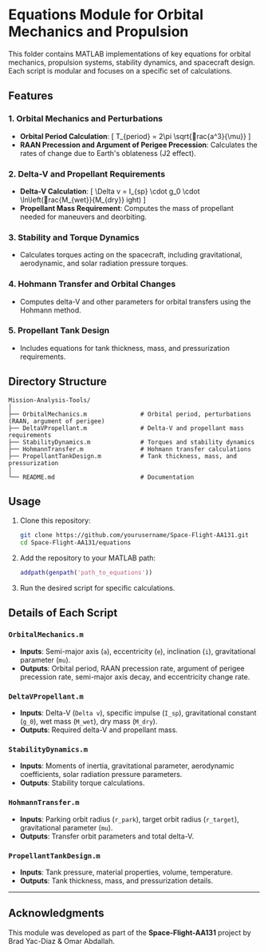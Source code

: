 # Equations Module for Orbital Mechanics and Propulsion

This folder contains MATLAB implementations of key equations for orbital mechanics, propulsion systems, stability dynamics, and spacecraft design. Each script is modular and focuses on a specific set of calculations.

## Features

### 1. Orbital Mechanics and Perturbations
- **Orbital Period Calculation**:
  \[
  T_{period} = 2\pi \sqrt{rac{a^3}{\mu}}
  \]
- **RAAN Precession and Argument of Perigee Precession**:
  Calculates the rates of change due to Earth's oblateness (J2 effect).

### 2. Delta-V and Propellant Requirements
- **Delta-V Calculation**:
  \[
  \Delta v = I_{sp} \cdot g_0 \cdot \ln\left(rac{M_{wet}}{M_{dry}}
ight)
  \]
- **Propellant Mass Requirement**:
  Computes the mass of propellant needed for maneuvers and deorbiting.

### 3. Stability and Torque Dynamics
- Calculates torques acting on the spacecraft, including gravitational, aerodynamic, and solar radiation pressure torques.

### 4. Hohmann Transfer and Orbital Changes
- Computes delta-V and other parameters for orbital transfers using the Hohmann method.

### 5. Propellant Tank Design
- Includes equations for tank thickness, mass, and pressurization requirements.

## Directory Structure

```
Mission-Analysis-Tools/
│
├── OrbitalMechanics.m               # Orbital period, perturbations (RAAN, argument of perigee)
├── DeltaVPropellant.m               # Delta-V and propellant mass requirements
├── StabilityDynamics.m              # Torques and stability dynamics
├── HohmannTransfer.m                # Hohmann transfer calculations
├── PropellantTankDesign.m           # Tank thickness, mass, and pressurization
│
└── README.md                        # Documentation
```

## Usage

1. Clone this repository:
   ```bash
   git clone https://github.com/yourusername/Space-Flight-AA131.git
   cd Space-Flight-AA131/equations
   ```

2. Add the repository to your MATLAB path:
   ```matlab
   addpath(genpath('path_to_equations'))
   ```

3. Run the desired script for specific calculations.

## Details of Each Script

### `OrbitalMechanics.m`
- **Inputs**: Semi-major axis (`a`), eccentricity (`e`), inclination (`i`), gravitational parameter (`mu`).
- **Outputs**: Orbital period, RAAN precession rate, argument of perigee precession rate, semi-major axis decay, and eccentricity change rate.

### `DeltaVPropellant.m`
- **Inputs**: Delta-V (`Delta v`), specific impulse (`I_sp`), gravitational constant (`g_0`), wet mass (`M_wet`), dry mass (`M_dry`).
- **Outputs**: Required delta-V and propellant mass.

### `StabilityDynamics.m`
- **Inputs**: Moments of inertia, gravitational parameter, aerodynamic coefficients, solar radiation pressure parameters.
- **Outputs**: Stability torque calculations.

### `HohmannTransfer.m`
- **Inputs**: Parking orbit radius (`r_park`), target orbit radius (`r_target`), gravitational parameter (`mu`).
- **Outputs**: Transfer orbit parameters and total delta-V.

### `PropellantTankDesign.m`
- **Inputs**: Tank pressure, material properties, volume, temperature.
- **Outputs**: Tank thickness, mass, and pressurization details.

---

## Acknowledgments
This module was developed as part of the **Space-Flight-AA131** project by Brad Yac-Diaz & Omar Abdallah.

